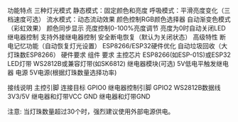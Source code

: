 功能特点
​​三种灯光模式​​
静态模式：固定颜色和亮度
呼吸模式：平滑亮度变化（三档速度可选）
流水模式：动态流动效果
​​颜色控制​​
RGB颜色选择器
自动渐变色模式（彩虹效果）
颜色同步显示
​​亮度控制​​
0-100%亮度调节
亮度为0时自动关闭LED
​​继电器控制​​
支持外接继电器控制
安全断电恢复（默认为关闭状态）
​​高级特性​​
断电记忆功能（自动恢复灯光设置）
ESP8266/ESP32硬件优化
自动垃圾回收（大灯珠数ESP8266）
硬件要求
组件	                  要求
主控芯片	                ESP8266(如ESP-01S)或ESP32
LED灯带	                WS2812B或兼容灯带(如SK6812)
继电器模块(可选)	        5V低电平触发继电器
电源	                5V电源(根据灯珠数量选择功率)

接线说明
主控引脚	                连接目标
GPIO0	                  继电器控制引脚
GPIO2	                  WS2812B数据线
3V3/5V	                继电器和灯带VCC
GND	                    继电器和灯带GND

​​注意​​: 当灯珠数量超过30个时，强烈建议使用外部电源供电。

